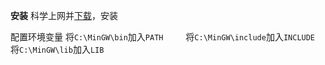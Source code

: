 **安装**
科学上网并[下载](https://sourceforge.net/projects/mingw/)，安装

配置环境变量
将`C:\MinGW\bin`加入`PATH` 　　
将`C:\MinGW\include`加入`INCLUDE`
将`C:\MinGW\lib`加入`LIB`
